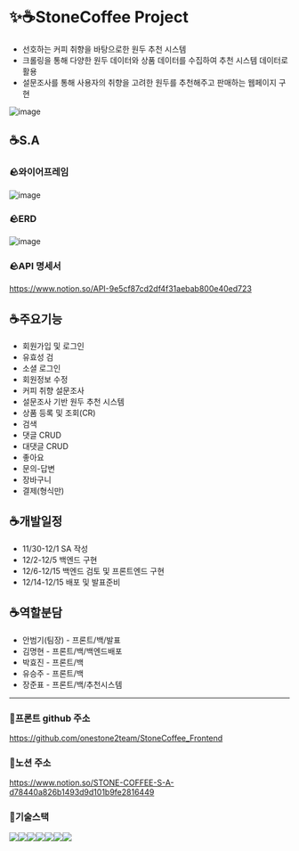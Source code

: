 # ✨☕StoneCoffee Project
- 선호하는 커피 취향을 바탕으로한 원두 추천 시스템
- 크롤링을 통해 다양한 원두 데이터와 상품 데이터를 수집하여 추천 시스템 데이터로 활용
- 설문조사를 통해 사용자의 취향을 고려한 원두를 추천해주고 판매하는 웹페이지 구현

![image](https://user-images.githubusercontent.com/112310580/207893399-c2a49762-b916-4f44-938c-60ef7b71a8ee.png)

## ☕S.A
### 🪨와이어프레임
![image](https://user-images.githubusercontent.com/112310580/207888154-8d3bdbcf-eced-442d-bdc6-8ddb7caf12d3.png)

### 🪨ERD
![image](https://user-images.githubusercontent.com/112310580/207888701-b8b8771e-5f97-46d3-9b32-e68d3612a73b.png)

### 🪨API 명세서
https://www.notion.so/API-9e5cf87cd2df4f31aebab800e40ed723

## ☕주요기능
- 회원가입 및 로그인
- 유효성 검
- 소셜 로그인
- 회원정보 수정
- 커피 취향 설문조사
- 설문조사 기반 원두 추천 시스템
- 상품 등록 및 조회(CR)
- 검색
- 댓글 CRUD
- 대댓글 CRUD
- 좋아요
- 문의-답변
- 장바구니
- 결제(형식만)

## ☕개발일정
- 11/30-12/1 SA 작성
- 12/2-12/5 백엔드 구현
- 12/6-12/15 백엔드 검토 및 프론트엔드 구현
- 12/14-12/15 배포 및 발표준비

## ☕역할분담
- 안범기(팀장) - 프론트/백/발표
- 김명현 - 프론트/백/백엔드배포
- 박효진 - 프론트/백
- 유승주 - 프론트/백
- 장준표 - 프론트/백/추천시스템

---
### 📍프론트 github 주소
https://github.com/onestone2team/StoneCoffee_Frontend
### 📍노션 주소
https://www.notion.so/STONE-COFFEE-S-A-d78440a826b1493d9d101b9fe2816449
### 📍기술스택
<div style="display:flex; flex-direction:row;">
<img src="https://img.shields.io/badge/html5-E34F26?style=for-the-badge&logo=html5&logoColor=white">
<img src="https://img.shields.io/badge/css-1572B6?style=for-the-badge&logo=css3&logoColor=white"> 
<img src="https://img.shields.io/badge/javascript-F7DF1E?style=for-the-badge&logo=javascript&logoColor=black"> 
<img src="https://img.shields.io/badge/jquery-0769AD?style=for-the-badge&logo=jquery&logoColor=white">
<img src="https://img.shields.io/badge/python-3776AB?style=for-the-badge&logo=python&logoColor=white"> 
<img src="https://img.shields.io/badge/github-181717?style=for-the-badge&logo=github&logoColor=white">
<img src="https://img.shields.io/badge/git-F05032?style=for-the-badge&logo=git&logoColor=white"> 
</div>

